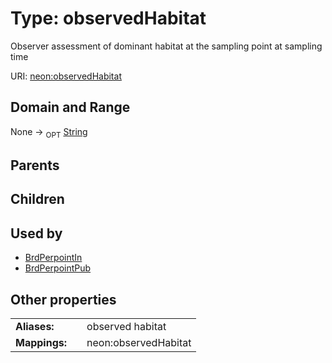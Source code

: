 
# Type: observedHabitat


Observer assessment of dominant habitat at the sampling point at sampling time

URI: [neon:observedHabitat](https://data.neonscience.org/observedHabitat)


## Domain and Range

None ->  <sub>OPT</sub> [String](types/String.md)

## Parents


## Children


## Used by

 * [BrdPerpointIn](BrdPerpointIn.md)
 * [BrdPerpointPub](BrdPerpointPub.md)

## Other properties

|  |  |  |
| --- | --- | --- |
| **Aliases:** | | observed habitat |
| **Mappings:** | | neon:observedHabitat |

